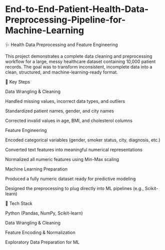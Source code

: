 # End-to-End-Patient-Health-Data-Preprocessing-Pipeline-for-Machine-Learning
🩺 Health Data Preprocessing and Feature Engineering

This project demonstrates a complete data cleaning and preprocessing workflow for a large, messy healthcare dataset containing 10,000 patient records. The goal was to transform inconsistent, incomplete data into a clean, structured, and machine-learning-ready format.

🚀 Key Steps

Data Wrangling & Cleaning

Handled missing values, incorrect data types, and outliers

Standardized patient names, gender, and city names

Corrected invalid values in age, BMI, and cholesterol columns

Feature Engineering

Encoded categorical variables (gender, smoker status, city, diagnosis, etc.)

Converted text features into meaningful numerical representations

Normalized all numeric features using Min-Max scaling

Machine Learning Preparation

Produced a fully numeric dataset ready for predictive modeling

Designed the preprocessing to plug directly into ML pipelines (e.g., Scikit-learn)

🧠 Tech Stack

Python (Pandas, NumPy, Scikit-learn)

Data Wrangling & Cleaning

Feature Encoding & Normalization

Exploratory Data Preparation for ML
